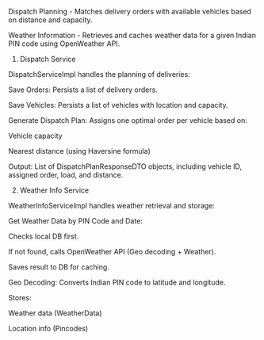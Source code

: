 Dispatch Planning - Matches delivery orders with available vehicles based on distance and capacity.

Weather Information - Retrieves and caches weather data for a given Indian PIN code using OpenWeather API.


1. Dispatch Service
   
DispatchServiceImpl handles the planning of deliveries:

Save Orders: Persists a list of delivery orders.

Save Vehicles: Persists a list of vehicles with location and capacity.

Generate Dispatch Plan: Assigns one optimal order per vehicle based on:

Vehicle capacity

Nearest distance (using Haversine formula)

Output: List of DispatchPlanResponseDTO objects, including vehicle ID, assigned order, load, and distance.

2. Weather Info Service
   
WeatherInfoServiceImpl handles weather retrieval and storage:

Get Weather Data by PIN Code and Date:

Checks local DB first.

If not found, calls OpenWeather API (Geo decoding + Weather).

Saves result to DB for caching.

Geo Decoding: Converts Indian PIN code to latitude and longitude.

Stores:

Weather data (WeatherData)

Location info (Pincodes)



